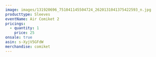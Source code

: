 ```yaml
---
image: images/131920696_751041145504724_2620131041375422593_n.jpg
producttype: Sleeves
eventName: Air Comiket 2
pricings:
  - quantity: 1
    price: 25
onsale: true
asin: s-XyjV5GFdW
merchandise: comiket
---
```

